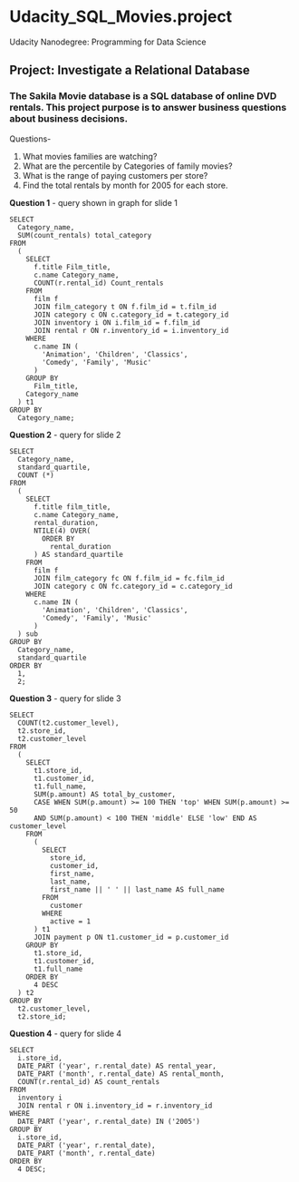 # Udacity_SQL_Movies.project
Udacity Nanodegree: Programming for Data Science

## Project: Investigate a Relational Database
### The **Sakila Movie database** is a SQL database of online DVD rentals. This project purpose is to answer business questions about business decisions.

Questions- 
1. What movies families are watching?
2. What are the percentile by Categories of family movies?
3. What is the range of paying customers per store?
4. Find the total rentals by month for 2005 for each store.

**Question 1** - query shown in graph for slide 1

```
SELECT 
  Category_name, 
  SUM(count_rentals) total_category 
FROM 
  (
    SELECT 
      f.title Film_title, 
      c.name Category_name, 
      COUNT(r.rental_id) Count_rentals 
    FROM 
      film f 
      JOIN film_category t ON f.film_id = t.film_id 
      JOIN category c ON c.category_id = t.category_id 
      JOIN inventory i ON i.film_id = f.film_id 
      JOIN rental r ON r.inventory_id = i.inventory_id 
    WHERE 
      c.name IN (
        'Animation', 'Children', 'Classics', 
        'Comedy', 'Family', 'Music'
      ) 
    GROUP BY 
      Film_title, 
    Category_name
  ) t1 
GROUP BY 
  Category_name;
```
 
**Question 2** - query for slide 2

```
SELECT 
  Category_name, 
  standard_quartile, 
  COUNT (*) 
FROM 
  (
    SELECT 
      f.title film_title, 
      c.name Category_name, 
      rental_duration, 
      NTILE(4) OVER(
        ORDER BY 
          rental_duration
      ) AS standard_quartile 
    FROM 
      film f 
      JOIN film_category fc ON f.film_id = fc.film_id 
      JOIN category c ON fc.category_id = c.category_id 
    WHERE 
      c.name IN (
        'Animation', 'Children', 'Classics', 
        'Comedy', 'Family', 'Music'
      )
  ) sub 
GROUP BY 
  Category_name, 
  standard_quartile 
ORDER BY 
  1, 
  2;
```

**Question 3** - query for slide 3


```
SELECT 
  COUNT(t2.customer_level), 
  t2.store_id, 
  t2.customer_level 
FROM 
  (
    SELECT 
      t1.store_id, 
      t1.customer_id, 
      t1.full_name, 
      SUM(p.amount) AS total_by_customer, 
      CASE WHEN SUM(p.amount) >= 100 THEN 'top' WHEN SUM(p.amount) >= 50 
      AND SUM(p.amount) < 100 THEN 'middle' ELSE 'low' END AS customer_level 
    FROM 
      (
        SELECT 
          store_id, 
          customer_id, 
          first_name, 
          last_name, 
          first_name || ' ' || last_name AS full_name 
        FROM 
          customer 
        WHERE 
          active = 1
      ) t1 
      JOIN payment p ON t1.customer_id = p.customer_id 
    GROUP BY 
      t1.store_id, 
      t1.customer_id, 
      t1.full_name 
    ORDER BY 
      4 DESC
  ) t2 
GROUP BY 
  t2.customer_level, 
  t2.store_id;
```

**Question 4** - query for slide 4

```
SELECT 
  i.store_id, 
  DATE_PART ('year', r.rental_date) AS rental_year, 
  DATE_PART ('month', r.rental_date) AS rental_month, 
  COUNT(r.rental_id) AS count_rentals 
FROM 
  inventory i 
  JOIN rental r ON i.inventory_id = r.inventory_id 
WHERE 
  DATE_PART ('year', r.rental_date) IN ('2005') 
GROUP BY 
  i.store_id, 
  DATE_PART ('year', r.rental_date), 
  DATE_PART ('month', r.rental_date) 
ORDER BY 
  4 DESC;
```





